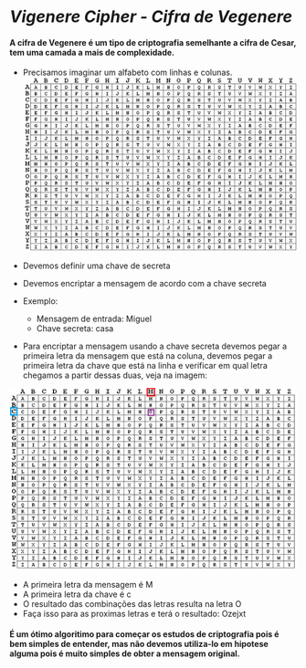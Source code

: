# *Vigenere Cipher - Cifra de Vegenere*

#### A cifra de Vegenere é um tipo de criptografia semelhante a cifra de Cesar, tem uma camada a mais de complexidade.

- Precisamos imaginar um alfabeto com linhas e colunas.
![Vigenere Cipher](/img/vigenere%20cipher.jpg)


- Devemos definir uma chave de secreta

- Devemos encriptar a mensagem de acordo com a chave secreta

- Exemplo:
    - Mensagem de entrada: Miguel
    - Chave secreta: casa

- Para encriptar a mensagem usando a chave secreta devemos pegar a primeira letra da mensagem que está na coluna, devemos pegar a primeira letra da chave que está na linha e verificar em qual letra chegamos a partir dessas duas, veja na imagem:

![Vigenere Cipher](/img/vigenere%20cipher%202.jpg)

- A primeira letra da mensagem é M
- A primeira letra da chave é c
- O resultado das combinações das letras resulta na letra O
- Faça isso para as proximas letras e terá o resultado: Ozejxt



    

#### É um ótimo algoritimo para começar os estudos de criptografia pois é bem simples de entender, mas não devemos utiliza-lo em hipotese alguma pois é muito simples de obter a mensagem original.